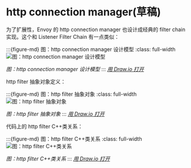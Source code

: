 # http connection manager(草稿)

为了扩展性，Envoy 的 http connection manager 也设计成经典的 filter chain 实现。这个和 Listener Filter Chain 有一点类似：

:::{figure-md} 图：http connection manager 设计模型
:class: full-width 
<img src="/ch2-envoy/arch/http/http-connection-manager/http-connection-manager.assets/http-connection-manager.drawio.svg" alt="图：http connection manager 设计模型">

*图：http connection manager 设计模型*
:::
*[用 Draw.io 打开](https://app.diagrams.net/#Uhttps%3A%2F%2Fistio-insider.mygraphql.com%2Fzh_CN%2Flatest%2F_images%2Fhttp-connection-manager.drawio.svg)*

http filter 抽象对象定义：

:::{figure-md} 图：http filter 抽象对象
:class: full-width
<img src="/ch2-envoy/arch/http/http-connection-manager/http-connection-manager.assets/http-filter-abstract.drawio.svg" alt="图：http filter 抽象对象">

*图：http filter 抽象对象*
:::
*[用 Draw.io 打开](https://app.diagrams.net/#Uhttps%3A%2F%2Fistio-insider.mygraphql.com%2Fzh_CN%2Flatest%2F_images%2Fhttp-filter-abstract.drawio.svg)*


代码上的 http filter C++类关系：

:::{figure-md} 图：http filter C++类关系
:class: full-width
<img src="/ch2-envoy/arch/http/http-connection-manager/http-connection-manager.assets/http-filter-code-oop.drawio.svg" alt="图：http filter C++类关系">

*图：http filter C++类关系*
:::
*[用 Draw.io 打开](https://app.diagrams.net/#Uhttps%3A%2F%2Fistio-insider.mygraphql.com%2Fzh_CN%2Flatest%2F_images%2Fhttp-filter-code-oop.drawio.svg)*


